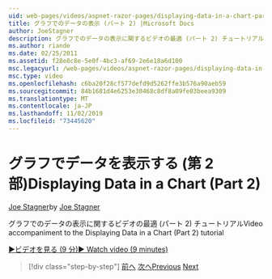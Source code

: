 ```yaml
---
uid: web-pages/videos/aspnet-razor-pages/displaying-data-in-a-chart-part-2
title: グラフでのデータの表示 (パート 2) |Microsoft Docs
author: JoeStagner
description: グラフでのデータの表示に関するビデオの最適 (パート 2) チュートリアル
ms.author: riande
ms.date: 02/25/2011
ms.assetid: f28e8c8e-5e0f-4bc3-af69-2e6e18a6d100
msc.legacyurl: /web-pages/videos/aspnet-razor-pages/displaying-data-in-a-chart-part-2
msc.type: video
ms.openlocfilehash: c6ba20f28cf577defd9d5262ffe3b576a90aeb59
ms.sourcegitcommit: 84b1681d4e6253e30468c8df8a09fe03beea9309
ms.translationtype: MT
ms.contentlocale: ja-JP
ms.lasthandoff: 11/02/2019
ms.locfileid: "73445620"
---
```

# <a name="displaying-data-in-a-chart-part-2"></a><span data-ttu-id="4a7cb-103">グラフでデータを表示する (第 2 部)</span><span class="sxs-lookup"><span data-stu-id="4a7cb-103">Displaying Data in a Chart (Part 2)</span></span>

<span data-ttu-id="4a7cb-104">[Joe Stagner](https://github.com/JoeStagner)</span><span class="sxs-lookup"><span data-stu-id="4a7cb-104">by [Joe Stagner](https://github.com/JoeStagner)</span></span>

<span data-ttu-id="4a7cb-105">グラフでのデータの表示に関するビデオの最適 (パート 2) チュートリアル</span><span class="sxs-lookup"><span data-stu-id="4a7cb-105">Video accompaniment to the Displaying Data in a Chart (Part 2) tutorial</span></span>

<span data-ttu-id="4a7cb-106">[&#9654;ビデオを見る (9 分)](https://channel9.msdn.com/Blogs/ASP-NET-Site-Videos/displaying-data-in-a-chart-(part-2))</span><span class="sxs-lookup"><span data-stu-id="4a7cb-106">[&#9654; Watch video (9 minutes)](https://channel9.msdn.com/Blogs/ASP-NET-Site-Videos/displaying-data-in-a-chart-(part-2))</span></span>

> [!div class="step-by-step"]
> <span data-ttu-id="4a7cb-107">[前へ](displaying-data-in-a-chart-part-1.md)
> [次へ](working-with-files.md)</span><span class="sxs-lookup"><span data-stu-id="4a7cb-107">[Previous](displaying-data-in-a-chart-part-1.md)
[Next](working-with-files.md)</span></span>
